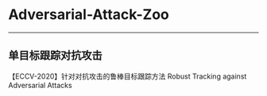# Adversarial-Attack-Zoo
***
## 单目标跟踪对抗攻击
【ECCV-2020】针对对抗攻击的鲁棒目标跟踪方法 Robust Tracking against Adversarial Attacks
